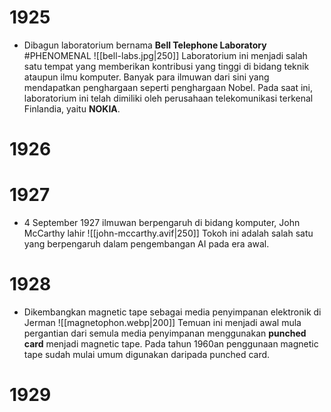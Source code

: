 # 1925
- Dibagun laboratorium bernama **Bell Telephone Laboratory** #PHENOMENAL
	![[bell-labs.jpg|250]]
	Laboratorium ini menjadi salah satu tempat yang memberikan kontribusi yang tinggi di bidang teknik ataupun ilmu komputer. Banyak para ilmuwan dari sini yang mendapatkan penghargaan seperti penghargaan Nobel.
	Pada saat ini, laboratorium ini telah dimiliki oleh perusahaan telekomunikasi terkenal Finlandia, yaitu **NOKIA**.
# 1926
# 1927
- 4 September 1927 ilmuwan berpengaruh di bidang komputer, John McCarthy lahir
	![[john-mccarthy.avif|250]]
	Tokoh ini adalah salah satu yang berpengaruh dalam pengembangan AI pada era awal.
# 1928
- Dikembangkan magnetic tape sebagai media penyimpanan elektronik di Jerman
	![[magnetophon.webp|200]]
	Temuan ini menjadi awal mula pergantian dari semula media penyimpanan menggunakan **punched card** menjadi magnetic tape. Pada tahun 1960an penggunaan magnetic tape sudah mulai umum digunakan daripada punched card.
# 1929